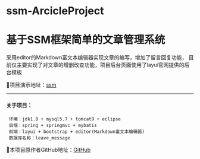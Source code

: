 # ssm-ArcicleProject
 基于SSM框架简单的文章管理系统
 =
 采用editor的Markdown富文本编辑器实现文章的编写，增加了留言回复功能， 目前仅主要实现了对文章的增删改查功能，项目后台页面使用了layui官网提供的后台模板  
   
 :mega:项目演示地址：[ssm](http://47.93.189.239:9090/index)  
 
 ---
 #### 关于项目： 
 ```
  环境：jdk1.8 + mysql5.7 + tomcat9 + eclipse    
  后端：spring + springmvc + mybatis  
  前端：layui + bootstrap + editor(Markdown富文本编辑器)  
  数据库名称：leave_message  
 ```
 
 :mega:本项目原作者GitHub地址：[GitHub](https://github.com/TyCoding/ssm2)
